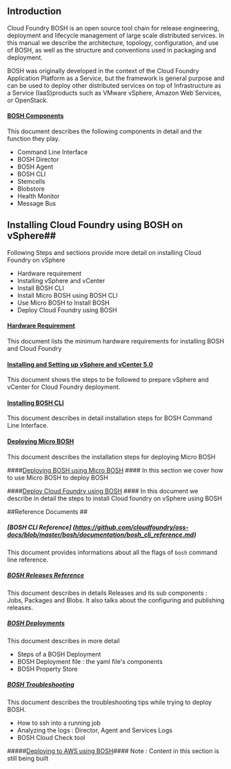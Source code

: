 ## Introduction ##

Cloud Foundry BOSH is an open source tool chain for release engineering, deployment and lifecycle management of large scale distributed services. In this manual we describe the architecture, topology, configuration, and use of BOSH, as well as the structure and conventions used in packaging and deployment.

BOSH was originally developed in the context of the Cloud Foundry Application Platform as a Service, but the framework is general purpose and can be used to deploy other distributed services on top of Infrastructure as a Service (IaaS)products such as VMware vSphere, Amazon Web Services, or OpenStack.

#### [BOSH Components](https://github.com/cloudfoundry/oss-docs/blob/master/bosh/documentation/bosh_components.md) #####

This document describes the following components in detail and the function they play. 
*    Command Line Interface
*    BOSH Director
*    BOSH Agent
*    BOSH CLI
*    Stemcells
*    Blobstore
*    Health Monitor
*    Message Bus

## Installing Cloud Foundry using BOSH on vSphere##

Following Steps and sections provide more detail on installing Cloud Foundry on vSphere

+    Hardware requirement
+    Installing vSphere and vCenter
+    Install BOSH CLI
+    Install Micro BOSH using BOSH CLI
+    Use Micro BOSH to Install BOSH
+    Deploy Cloud Foundry using BOSH

#### [Hardware Requirement](https://github.com/cloudfoundry/oss-docs/blob/master/bosh/documentation/hardware_spec.md) ####
This document lists the minimum hardware requirements for installing BOSH and Cloud Foundry

#### [Installing and Setting up vSphere and vCenter 5.0](https://github.com/cloudfoundry/oss-docs/blob/master/bosh/documentation/Install_and_prepare_vsphere.md) ####
This document shows the steps to be followed to prepare vSphere and vCenter for Cloud Foundry deployment.


#### [Installing BOSH CLI](https://github.com/cloudfoundry/oss-docs/blob/master/bosh/documentation/bosh_cli.md) ####
This document describes in detail installation steps for BOSH Command Line Interface.

#### [Deploying Micro BOSH](https://github.com/cloudfoundry/oss-docs/blob/master/bosh/documentation/deploying_micro_bosh.md) ####
This document describes the installation steps for deploying Micro BOSH

####[Deploying BOSH using Micro BOSH](https://github.com/cloudfoundry/oss-docs/blob/master/bosh/documentation/deploying_bosh_with_micro_bosh.md) ####
In this section we cover how to use Micro BOSH to deploy BOSH

####[Deploy Cloud Foundry using BOSH](https://github.com/cloudfoundry/oss-docs/blob/master/bosh/documentation/deploy_cf_vsphere.md) ####
In this document we describe in detail the steps to install Cloud foundry on vSphere using BOSH

##Reference Documents ##
##### [BOSH CLI Reference] (https://github.com/cloudfoundry/oss-docs/blob/master/bosh/documentation/bosh_cli_reference.md) #####
This document provides informations about all the flags of `bosh` command line reference.
##### [BOSH Releases Reference ](https://github.com/cloudfoundry/oss-docs/blob/master/bosh/documentation/bosh_releases.md) #####
This document describes in details Releases and its sub components : Jobs, Packages and Blobs. It also talks about the configuring and publishing releases.
##### [BOSH Deployments](https://github.com/cloudfoundry/oss-docs/blob/master/bosh/documentation/bosh_deployments.md) #####
This document describes in more detail
+    Steps of a BOSH Deployment
+    BOSH Deployment file : the yaml file's components
+    BOSH Property Store

##### [BOSH Troubleshooting](https://github.com/cloudfoundry/oss-docs/blob/master/bosh/documentation/bosh_troubleshooting.md) #####
This document describes the troubleshooting tips while trying to deploy BOSH.
+    How to ssh into a running job
+    Analyzing the logs : Director, Agent and Services Logs
+    BOSH Cloud Check tool

#####[Deploying to AWS using BOSH](https://github.com/cloudfoundry/oss-docs/blob/master/bosh/documentation/deploy_to_aws_using_bosh.md)####
Note : Content in this section is still being built

